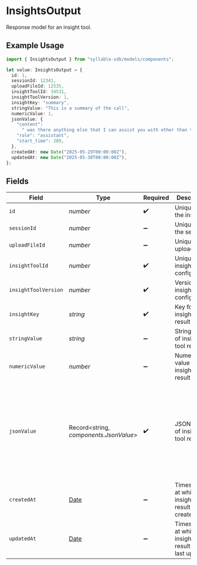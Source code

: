 # InsightsOutput

Response model for an insight tool.

## Example Usage

```typescript
import { InsightsOutput } from "syllable-sdk/models/components";

let value: InsightsOutput = {
  id: 1,
  sessionId: 12341,
  uploadFileId: 12535,
  insightToolId: 34531,
  insightToolVersion: 1,
  insightKey: "summary",
  stringValue: "This is a summary of the call",
  numericValue: 1,
  jsonValue: {
    "content":
      " was there anything else that I can assist you with other than this",
    "role": "assistant",
    "start_time": 289,
  },
  createdAt: new Date("2025-05-29T00:00:00Z"),
  updatedAt: new Date("2025-05-30T00:00:00Z"),
};
```

## Fields

| Field                                                                                                                        | Type                                                                                                                         | Required                                                                                                                     | Description                                                                                                                  | Example                                                                                                                      |
| ---------------------------------------------------------------------------------------------------------------------------- | ---------------------------------------------------------------------------------------------------------------------------- | ---------------------------------------------------------------------------------------------------------------------------- | ---------------------------------------------------------------------------------------------------------------------------- | ---------------------------------------------------------------------------------------------------------------------------- |
| `id`                                                                                                                         | *number*                                                                                                                     | :heavy_check_mark:                                                                                                           | Unique ID of the insight                                                                                                     | 1                                                                                                                            |
| `sessionId`                                                                                                                  | *number*                                                                                                                     | :heavy_minus_sign:                                                                                                           | Unique ID for the session                                                                                                    | 12341                                                                                                                        |
| `uploadFileId`                                                                                                               | *number*                                                                                                                     | :heavy_minus_sign:                                                                                                           | Unique ID for uploaded file                                                                                                  | 12535                                                                                                                        |
| `insightToolId`                                                                                                              | *number*                                                                                                                     | :heavy_check_mark:                                                                                                           | Unique ID for insight tool configuration                                                                                     | 34531                                                                                                                        |
| `insightToolVersion`                                                                                                         | *number*                                                                                                                     | :heavy_check_mark:                                                                                                           | Version of insight tool configuration                                                                                        | 1                                                                                                                            |
| `insightKey`                                                                                                                 | *string*                                                                                                                     | :heavy_check_mark:                                                                                                           | Key for insight tool result                                                                                                  | summary                                                                                                                      |
| `stringValue`                                                                                                                | *string*                                                                                                                     | :heavy_minus_sign:                                                                                                           | String value of insight tool result                                                                                          | This is a summary of the call                                                                                                |
| `numericValue`                                                                                                               | *number*                                                                                                                     | :heavy_minus_sign:                                                                                                           | Numeric value of insight tool result                                                                                         | 1                                                                                                                            |
| `jsonValue`                                                                                                                  | Record<string, *components.JsonValue*>                                                                                       | :heavy_check_mark:                                                                                                           | JSON value of insight tool result                                                                                            | {<br/>"content": " was there anything else that I can assist you with other than this",<br/>"role": "assistant",<br/>"start_time": 289<br/>} |
| `createdAt`                                                                                                                  | [Date](https://developer.mozilla.org/en-US/docs/Web/JavaScript/Reference/Global_Objects/Date)                                | :heavy_minus_sign:                                                                                                           | Timestamp at which insight tool result was created                                                                           | 2025-05-29T00:00:00Z                                                                                                         |
| `updatedAt`                                                                                                                  | [Date](https://developer.mozilla.org/en-US/docs/Web/JavaScript/Reference/Global_Objects/Date)                                | :heavy_minus_sign:                                                                                                           | Timestamp at which insight tool result was last updated                                                                      | 2025-05-30T00:00:00Z                                                                                                         |